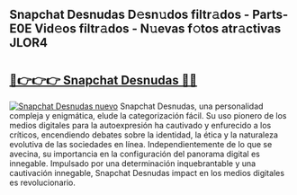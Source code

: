 ## Snapchat Desnudas D𝚎sn𝚞dos filtr𝚊dos - Parts-E0E Vid𝚎os filtr𝚊dos - N𝚞evas f𝚘tos atr𝚊ctivas JLOR4

# <h2><a href="http://mb4et4h.tromn.icu/?c=Snapchat+Desnudas">🔗👉👉👉 Snapchat Desnudas 🔗🔗</a></h2>

[![Snapchat Desnudas nuevo](https://i.imgur.com/pEAQMta.gif)](http://mb4et4h.tromn.icu/?c=Snapchat+Desnudas)
Snapchat Desnudas, una personalidad compleja y enigmática, elude la categorización fácil. Su uso pionero de los medios digitales para la autoexpresión ha cautivado y enfurecido a los críticos, encendiendo debates sobre la identidad, la ética y la naturaleza evolutiva de las sociedades en línea. Independientemente de lo que se avecina, su importancia en la configuración del panorama digital es innegable. Impulsado por una determinación inquebrantable y una cautivación innegable, Snapchat Desnudas impact en los medios digitales es revolucionario.
